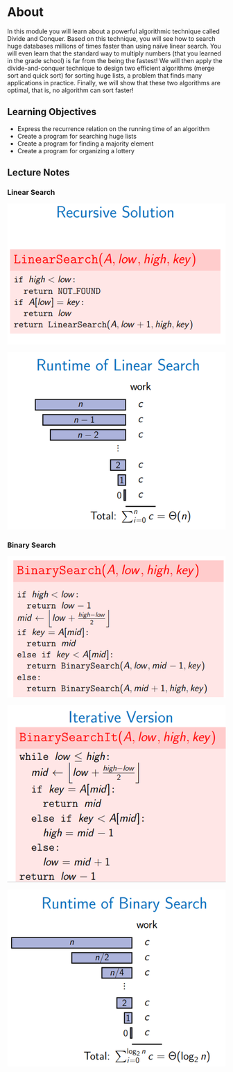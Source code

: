 # About  

In this module you will learn about a powerful algorithmic technique called Divide and Conquer. Based on this technique, you will see how to search huge databases millions of times faster than using naïve linear search. You will even learn that the standard way to multiply numbers (that you learned in the grade school) is far from the being the fastest! We will then apply the divide-and-conquer technique to design two efficient algorithms (merge sort and quick sort) for sorting huge lists, a problem that finds many applications in practice. Finally, we will show that these two algorithms are optimal, that is, no algorithm can sort faster!

## Learning Objectives

* Express the recurrence relation on the running time of an algorithm
* Create a program for searching huge lists
* Create a program for finding a majority element
* Create a program for organizing a lottery

## Lecture Notes

### Linear Search

![Recursive Linear Search][def_rec_lin_search]

![Runtime Linear Search][def_rec_lin_search_runtime]

### Binary Search

![Recursive Binary Search][def_rec_bin_search]

![Iterative Binary Search][def_it_bin_search]

![Runtime Binary Search][def_bin_search_runtime]

[def_rec_lin_search]: pics/recursive_linear_search.png
[def_rec_lin_search_runtime]: pics/runtime_of_lin_search.png
[def_rec_bin_search]: pics/recursive_binary_search.png
[def_it_bin_search]: pics/iterative_bin_search.png
[def_bin_search_runtime]: pics/runtime_of_bin_search.png
